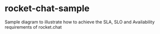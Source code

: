 # rocket-chat-sample
Sample diagram to illustrate how to achieve the SLA, SLO and Availability requirements of rocket.chat
